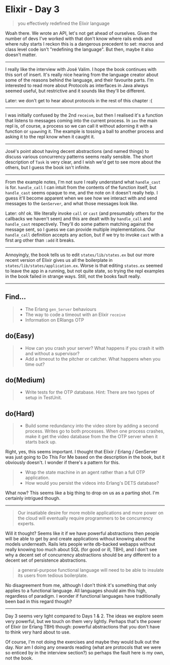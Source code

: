 # Elixir - Day 3

> you effectively redefined the Elixir language

Woah there.  We wrote an API, let's not get ahead of ourselves.  Given the
number of devs I've worked with that don't know where rails ends and where ruby
starts I reckon this is a dangerous precedent to set: macros and class level code
isn't "redefining the language".  But then, maybe it also doesn't matter.

---

I really like the interview with José Valim.  I hope the book continues with
this sort of insert.  It's really nice hearing from the language creator about
some of the reasons behind the language, and their favourite parts.  I'm
interested to read more about Protocols as interfaces in Java always seemed
useful, but restrictive and it sounds like they'll be different.

Later: we don't get to hear about protocols in the rest of this chapter :(

---

I was initially confused by the 2nd `receive`, but then I realised it's a
function that listens to messages coming into the current process.  In `iex` the
main repl is, of course, a process so we can call it without adorning it with a
function or `spawn`ing it.  The example is tossing a ball to another process and
asking it to the repl know when it caught it.

---

José's point about having decent abstractions (and named things) to discuss
various concurrency patterns seems really sensible.  The short description of
`Task` is very clear, and I wish we'd get to see more about the others, but I
guess the book isn't infinite.

---

From the example notes, I'm not sure I really understand what `handle_cast` is
for.  `handle_call` I can intuit from the contents of the function itself, but
`handle_cast` seems opaque to me, and the note on it doesn't really help.  I
guess it'll become apparent when we see how we interact with and send messages
to the `GenServer`, and what those messages look like.

Later: oh! ok.  We literally invoke `call` or `cast` (and presumably others for
the callbacks we haven't seen) and this are dealt with by `handle_call` and
`handle_cast` respectively.  They'll do some pattern matching against the
message sent, so I guess we can provide multiple implementations.  Our
`handle_call` definition accepts any action, but if we try to invoke `cast` with
a first arg other than `:add` it breaks.

---

Annoyingly, the book tells us to edit `states/lib/states.ex` but our more recent
version of Elixir gives us all the boilerplate in
`states/lib/states/application.ex`.  Worse is that editing `states.ex` seemed to
leave the app in a running, but not quite state, so trying the repl examples in
the book failed in strange ways.  Still, not the books fault really.

---

## Find...

> * The Erlang `gen_Server` behaviours
> * The way to code a timeout with an Elixir `receive`
> * Information on ERlangs OTP

## do(Easy)

> * How can you crash your server? What happens if you crash it with and without
>   a supervisor?
> * Add a timeout to the pitcher or catcher.  What happens when you time out?

## do(Medium)

> * Write tests for the OTP database.  Hint: There are two types of setup in
>   TestUnit.

## do(Hard)

> * Build some redundancy into the video store by adding a second process.
>   Writes go to both processes.  When one process crashes, make it get the
>   video database from the the OTP server when it starts back up.

Right, yes, this seems important.  I thought that Elixir / Erlang / GenServer
was just going to Do This For Me based on the description in the book, but it
obviously doesn't.  I wonder if there's a pattern for this.

> * Wrap the state machine in an agent rather than a full OTP application.
> * How would you persist the videos into Erlang's DETS database?

What now?  This seems like a big thing to drop on us as a parting shot.  I'm
certainly intrigued though.

---

> Our insatiable desire for more mobile applications and more power on the cloud
> will eventually require programmers to be concurrency experts.

Will it thought?  Seems like it if we have powerful abstractions then people
will be able to get by and create applications without knowing about the models
underneath.  Rails lets people write db-backed webapps without really knowing
too much about SQL (for good or ill, TBH), and I don't see why a decent set of
concurrency abstractions should be any different to a decent set of persistence
abstractions.

> a general-purpose functional language will need to be able to insulate its
> users from tedious boilerplate.

No disagreement from me, although I don't think it's something that only applies
to a functional language.  All languages should aim this high, regardless of
paradigm.  I wonder if functional languages have traditionally been bad in this
regard though?

---


Day 3 seems very light compared to Days 1 & 2.  The ideas we explore seem very
powerful, but we touch on them very lightly.  Perhaps that's the power of Elixir
(or Erlang TBH) though: powerful abstractions that you don't have to think very
hard about to use.

Of course, I'm not doing the exercises and maybe they would bulk out the day.
Nor am I doing any onwards reading (what are protocols that we were so enticed
by in the interview section?) so perhaps the fault here is my own, not the book.

